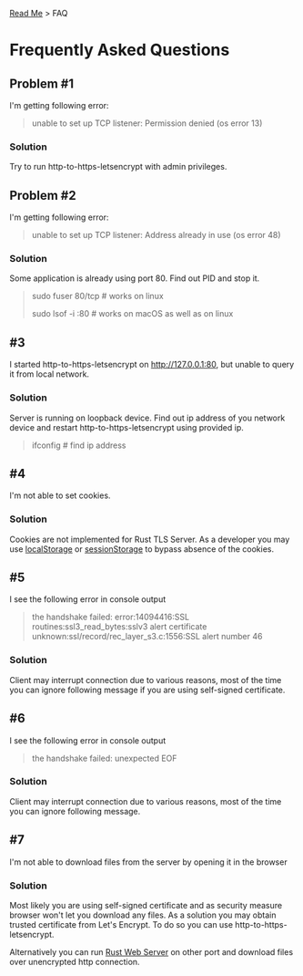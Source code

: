 [Read Me](README.md) > FAQ

# Frequently Asked Questions

## Problem #1 
I'm getting following error:
> unable to set up TCP listener: Permission denied (os error 13)

### Solution
Try to run http-to-https-letsencrypt with admin privileges.

## Problem #2 
I'm getting following error:
> unable to set up TCP listener: Address already in use (os error 48)


### Solution
Some application is already using port 80. 
Find out PID and stop it.

> sudo fuser 80/tcp # works on linux
> 
> sudo lsof -i :80 # works on macOS as well as on linux

## #3
I started http-to-https-letsencrypt on http://127.0.0.1:80, 
but unable to query it from local network.

### Solution
Server is running on loopback device. Find out ip address 
of you network device and restart http-to-https-letsencrypt
using provided ip.

> ifconfig # find ip address

## #4
I'm not able to set cookies.

### Solution
Cookies are not implemented for Rust TLS Server. As a developer you may use
[localStorage](https://developer.mozilla.org/en-US/docs/Web/API/Window/localStorage) or [sessionStorage](https://developer.mozilla.org/en-US/docs/Web/API/Window/sessionStorage) to bypass absence of the cookies.

## #5
I see the following error in console output
> the handshake failed: error:14094416:SSL routines:ssl3_read_bytes:sslv3 alert certificate unknown:ssl/record/rec_layer_s3.c:1556:SSL alert number 46

### Solution
Client may interrupt connection due to various reasons, most of the time you can ignore following message if you are using self-signed certificate.

## #6
I see the following error in console output
> the handshake failed: unexpected EOF

### Solution
Client may interrupt connection due to various reasons, most of the time you can ignore following message.

## #7
I'm not able to download files from the server by opening it in the browser

### Solution
Most likely you are using self-signed certificate and as security measure browser won't let you download any files. As a solution you may obtain trusted certificate from Let's Encrypt. To do so you can use http-to-https-letsencrypt.

Alternatively you can run [Rust Web Server](https://github.com/bohdaq/rust-web-server) on other port and download files over unencrypted http connection.